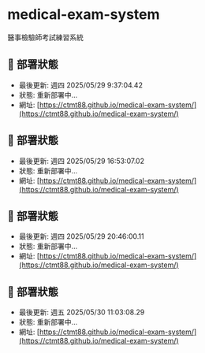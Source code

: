 # medical-exam-system
醫事檢驗師考試練習系統
 
## 🚀 部署狀態 
 
- 最後更新: 週四 2025/05/29  9:37:04.42 
- 狀態: 重新部署中... 
- 網址: [https://ctmt88.github.io/medical-exam-system/](https://ctmt88.github.io/medical-exam-system/) 
 
## 🚀 部署狀態 
 
- 最後更新: 週四 2025/05/29 16:53:07.02 
- 狀態: 重新部署中... 
- 網址: [https://ctmt88.github.io/medical-exam-system/](https://ctmt88.github.io/medical-exam-system/) 
 
## 🚀 部署狀態 
 
- 最後更新: 週四 2025/05/29 20:46:00.11 
- 狀態: 重新部署中... 
- 網址: [https://ctmt88.github.io/medical-exam-system/](https://ctmt88.github.io/medical-exam-system/) 
 
## 🚀 部署狀態 
 
- 最後更新: 週五 2025/05/30 11:03:08.29 
- 狀態: 重新部署中... 
- 網址: [https://ctmt88.github.io/medical-exam-system/](https://ctmt88.github.io/medical-exam-system/) 
